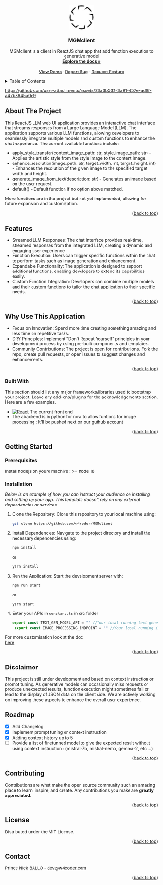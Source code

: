 <!-- Improved compatibility of back to top link: See: https://github.com/w4coder/MGMclient/pull/73 -->
<a id="readme-top"></a>
<!--
*** Thanks for checking out the Best-README-Template. If you have a suggestion
*** that would make this better, please fork the repo and create a pull request
*** or simply open an issue with the tag "enhancement".
*** Don't forget to give the project a star!
*** Thanks again! Now go create something AMAZING! :D
-->



<!-- PROJECT SHIELDS -->
<!--
*** I'm using markdown "reference style" links for readability.
*** Reference links are enclosed in brackets [ ] instead of parentheses ( ).
*** See the bottom of this document for the declaration of the reference variables
*** for contributors-url, forks-url, etc. This is an optional, concise syntax you may use.
*** https://www.markdownguide.org/basic-syntax/#reference-style-links
-->
<!--[![Contributors][contributors-shield]][contributors-url]
[![Forks][forks-shield]][forks-url]
[![Stargazers][stars-shield]][stars-url]
[![Issues][issues-shield]][issues-url]
[![MIT License][license-shield]][license-url]

-->

<!-- PROJECT LOGO -->
<br />
<div align="center">
  <a href="https://github.com/w4coder/MGMclient">
    <img src="/public/logo.svg" alt="Logo" width="80" height="80">
  </a>

  <h3 align="center">MGMclient</h3>

  <p align="center">
    MGMclient is a client in ReactJS chat app that add function execution to generative model
    <br />
    <a href="https://github.com/w4coder/MGMclient/blob/master/docs"><strong>Explore the docs »</strong></a>
    <br />
    <br />
    <a href="https://github.com/w4coder/MGMclient">View Demo</a>
    ·
    <a href="https://github.com/w4coder/MGMclient/issues/new?labels=bug&template=bug-report---.md">Report Bug</a>
    ·
    <a href="https://github.com/w4coder/MGMclient/issues/new?labels=enhancement&template=feature-request---.md">Request Feature</a>
  </p>
</div>



<!-- TABLE OF CONTENTS -->
<details>
  <summary>Table of Contents</summary>
  <ol>
    <li>
      <a href="#about-the-project">About The Project</a>
      <ul>
        <li><a href="#features">Features</a></li>
        <li><a href="#why-use-this-application">Why Use This Application?</a></li>
        <li><a href="#built-with">Built With</a></li>
      </ul>
    </li>
    <li>
      <a href="#getting-started">Getting Started</a>
      <ul>
        <li><a href="#prerequisites">Prerequisites</a></li>
        <li><a href="#installation">Installation</a></li>
      </ul>
    </li>
    <li><a href="#disclaimer">Disclaimer</a></li>
    <li><a href="#roadmap">Roadmap</a></li>
    <li><a href="#contributing">Contributing</a></li>
    <li><a href="#license">License</a></li>
    <li><a href="#contact">Contact</a></li>
  </ol>
</details>



<!-- ABOUT THE PROJECT -->

https://github.com/user-attachments/assets/23a3b562-3a91-457e-ad0f-a47b8645a0e9


## About The Project



This ReactJS LLM web UI application provides an interactive chat interface that streams responses from a Large Language Model (LLM). The application supports various LLM functions, allowing developers to seamlessly integrate multiple models and custom functions to enhance the chat experience. The current available functions include:

* apply_style_transfer(content_image_path: str, style_image_path: str) - Applies the artistic style from the style image to the content image.
* enhance_resolution(image_path: str, target_width: int, target_height: int) - Enhances the resolution of the given image to the specified target width and height.
* generate_image_from_text(description: str) - Generates an image based on the user request.
* default() - Default function if no option above matched.

More functions are in the project but not yet implemented, allowing for future expansion and customization.

<p align="right">(<a href="#readme-top">back to top</a>)</p>

## Features

* Streamed LLM Responses: The chat interface provides real-time, streamed responses from the integrated LLM, creating a dynamic and engaging user experience.
* Function Execution: Users can trigger specific functions within the chat to perform tasks such as image generation and enhancement.
* Expandable Functionality: The application is designed to support additional functions, enabling developers to extend its capabilities easily.
* Custom Function Integration: Developers can combine multiple models and their custom functions to tailor the chat application to their specific needs.

<p align="right">(<a href="#readme-top">back to top</a>)</p>

## Why Use This Application
* Focus on Innovation: Spend more time creating something amazing and less time on repetitive tasks.
* DRY Principles: Implement "Don't Repeat Yourself" principles in your development process by using pre-built components and templates.
* Community Contributions: The project is open for contributions. Fork the repo, create pull requests, or open issues to suggest changes and enhancements.
<p align="right">(<a href="#readme-top">back to top</a>)</p>

### Built With

This section should list any major frameworks/libraries used to bootstrap your project. Leave any add-ons/plugins for the acknowledgements section. Here are a few examples.

* [![React][React.js]][React-url] The current front end
* The abackend is in python for now to allow funtions for image processing : It'll be pushed next on our guthub account 
<p align="right">(<a href="#readme-top">back to top</a>)</p>



<!-- GETTING STARTED -->
## Getting Started


### Prerequisites

Install nodejs on youre machive : >= node 18

### Installation

_Below is an example of how you can instruct your audience on installing and setting up your app. This template doesn't rely on any external dependencies or services._

1. Clone the Repository: Clone this repository to your local machine using: 
    ```sh 
    git clone https://github.com/w4coder/MGMclient
    ```
2. Install Dependencies: Navigate to the project directory and install the necessary dependencies using:
   ```sh
   npm install
   ```
    or 
   ```sh
   yarn install
   ```
3. Run the Application: Start the development server with:
   ```sh
   npm run start
   ```
   or
   ```sh
   yarn start
   ```
4. Enter your APIs in `constant.ts` in src folder
   ```js
   export const TEXT_GEN_MODEL_API = "" //Your local running text generation model
    export const IMAGE_PROCESSING_ENDPOINT = "" //Your local running image processing model
   ```
For more customisation look at the doc  
<a href="https://github.com/w4coder/MGMclient/blob/master/docs">here</a>
<p align="right">(<a href="#readme-top">back to top</a>)</p>


## Disclaimer

This project is still under development and based on context instruction or prompt tuning. As generative models can occasionally miss requests or produce unexpected results, function execution might sometimes fail or lead to the display of JSON data on the client side. We are actively working on improving these aspects to enhance the overall user experience.

<!-- ROADMAP -->
## Roadmap

- [x] Add Changelog
- [x] Implement prompt tuning or context instruction
- [x] Adding context history up to 5 
- [ ] Provide a list of finetunned model to give the expected result without using  context instruction : (mistral-7b, mistral-nemo, gemma-2, etc ...)

<p align="right">(<a href="#readme-top">back to top</a>)</p>



<!-- CONTRIBUTING -->
## Contributing

Contributions are what make the open source community such an amazing place to learn, inspire, and create. Any contributions you make are **greatly appreciated**.


<p align="right">(<a href="#readme-top">back to top</a>)</p>



<!-- LICENSE -->
## License

Distributed under the MIT License.
<p align="right">(<a href="#readme-top">back to top</a>)</p>



<!-- CONTACT -->
## Contact

Prince Nick BALLO -  dev@w4coder.com


<p align="right">(<a href="#readme-top">back to top</a>)</p>






<!-- MARKDOWN LINKS & IMAGES -->
<!-- https://www.markdownguide.org/basic-syntax/#reference-style-links -->
[contributors-shield]: https://img.shields.io/github/contributors/othneildrew/Best-README-Template.svg?style=for-the-badge
[contributors-url]: https://github.com/w4coder/MGMclient/graphs/contributors
[forks-shield]: https://img.shields.io/github/forks/othneildrew/Best-README-Template.svg?style=for-the-badge
[forks-url]: https://github.com/w4coder/MGMclient/network/members
[stars-shield]: https://img.shields.io/github/stars/othneildrew/Best-README-Template.svg?style=for-the-badge
[stars-url]: https://github.com/w4coder/MGMclient/stargazers
[issues-shield]: https://img.shields.io/github/issues/othneildrew/Best-README-Template.svg?style=for-the-badge
[issues-url]: https://github.com/w4coder/MGMclient/issues
[license-shield]: https://img.shields.io/github/license/othneildrew/Best-README-Template.svg?style=for-the-badge
[license-url]: https://github.com/w4coder/MGMclient/blob/master/LICENSE.txt

[product-screenshot-mobile]: images/screenshot/mobile.mp4
[product-screenshot-desk]: images/screenshot/desk.mp4
[React.js]: https://img.shields.io/badge/React-20232A?style=for-the-badge&logo=react&logoColor=61DAFB
[React-url]: https://reactjs.org/
